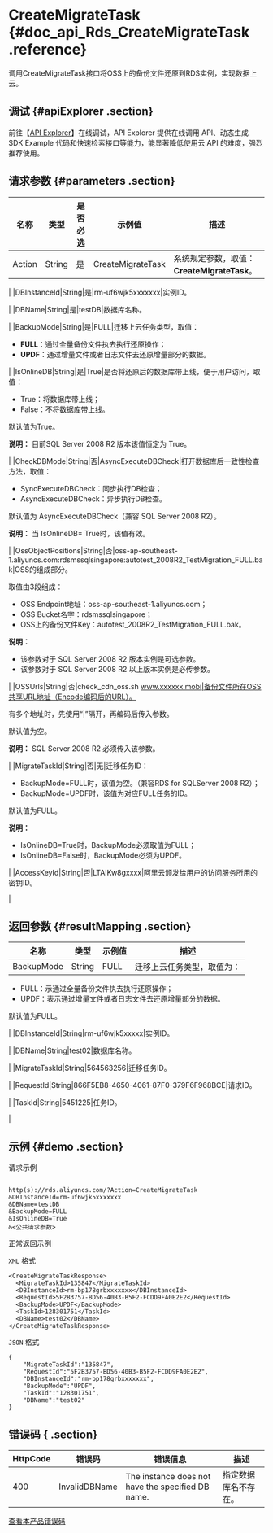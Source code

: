 # CreateMigrateTask {#doc_api_Rds_CreateMigrateTask .reference}

调用CreateMigrateTask接口将OSS上的备份文件还原到RDS实例，实现数据上云。

## 调试 {#apiExplorer .section}

前往【[API Explorer](https://api.aliyun.com/#product=Rds&api=CreateMigrateTask)】在线调试，API Explorer 提供在线调用 API、动态生成 SDK Example 代码和快速检索接口等能力，能显著降低使用云 API 的难度，强烈推荐使用。

## 请求参数 {#parameters .section}

|名称|类型|是否必选|示例值|描述|
|--|--|----|---|--|
|Action|String|是|CreateMigrateTask|系统规定参数，取值：**CreateMigrateTask**。

 |
|DBInstanceId|String|是|rm-uf6wjk5xxxxxxx|实例ID。

 |
|DBName|String|是|testDB|数据库名称。

 |
|BackupMode|String|是|FULL|迁移上云任务类型，取值：

 -   **FULL**：通过全量备份文件执去执行还原操作；
-   **UPDF**：通过增量文件或者日志文件去还原增量部分的数据。

 |
|IsOnlineDB|String|是|True|是否将还原后的数据库带上线，便于用户访问，取值：

 -   True：将数据库带上线；
-   False：不将数据库带上线。

 默认值为True。

 **说明：** 目前SQL Server 2008 R2 版本该值恒定为 True。

 |
|CheckDBMode|String|否|AsyncExecuteDBCheck|打开数据库后一致性检查方法，取值：

 -   SyncExecuteDBCheck：同步执行DB检查；
-   AsyncExecuteDBCheck：异步执行DB检查。

 默认值为 AsyncExecuteDBCheck（兼容 SQL Server 2008 R2）。

 **说明：** 当 IsOnlineDB= True时，该值有效。

 |
|OssObjectPositions|String|否|oss-ap-southeast-1.aliyuncs.com:rdsmssqlsingapore:autotest\_2008R2\_TestMigration\_FULL.bak|OSS的组成部分。

 取值由3段组成：

 -   OSS Endpoint地址：oss-ap-southeast-1.aliyuncs.com；
-   OSS Bucket名字：rdsmssqlsingapore；
-   OSS上的备份文件Key：autotest\_2008R2\_TestMigration\_FULL.bak。

 **说明：** 

 -   该参数对于 SQL Server 2008 R2 版本实例是可选参数。
-   该参数对于 SQL Server 2008 R2 以上版本实例是必传参数。

 |
|OSSUrls|String|否|check\_cdn\_oss.sh www.xxxxxx.mobi|备份文件所在OSS共享URL地址（Encode编码后的URL）。

 有多个地址时，先使用“|”隔开，再编码后传入参数。

 默认值为空。

 **说明：** SQL Server 2008 R2 必须传入该参数。

 |
|MigrateTaskId|String|否|无|迁移任务ID：

 -   BackupMode=FULL时，该值为空。（兼容RDS for SQLServer 2008 R2）；
-   BackupMode=UPDF时，该值为对应FULL任务的ID。

 默认值为FULL。

 **说明：** 

 -   IsOnlineDB=True时，BackupMode必须取值为FULL；
-   IsOnlineDB=False时，BackupMode必须为UPDF。

 |
|AccessKeyId|String|否|LTAIKw8gxxxx|阿里云颁发给用户的访问服务所用的密钥ID。

 |

## 返回参数 {#resultMapping .section}

|名称|类型|示例值|描述|
|--|--|---|--|
|BackupMode|String|FULL|迁移上云任务类型，取值为：

 -   FULL：示通过全量备份文件执去执行还原操作；
-   UPDF：表示通过增量文件或者日志文件去还原增量部分的数据。

 默认值为FULL。

 |
|DBInstanceId|String|rm-uf6wjk5xxxxx|实例ID。

 |
|DBName|String|test02|数据库名称。

 |
|MigrateTaskId|String|564563256|迁移任务ID。

 |
|RequestId|String|866F5EB8-4650-4061-87F0-379F6F968BCE|请求ID。

 |
|TaskId|String|5451225|任务ID。

 |

## 示例 {#demo .section}

请求示例

``` {#request_demo}

http(s)://rds.aliyuncs.com/?Action=CreateMigrateTask
&DBInstanceId=rm-uf6wjk5xxxxxxx
&DBName=testDB
&BackupMode=FULL
&IsOnlineDB=True
&<公共请求参数>

```

正常返回示例

`XML` 格式

``` {#xml_return_success_demo}
<CreateMigrateTaskResponse>
  <MigrateTaskId>135847</MigrateTaskId>
  <DBInstanceId>rm-bp178grbxxxxxxx</DBInstanceId>
  <RequestId>5F2B3757-BD56-40B3-B5F2-FCDD9FA0E2E2</RequestId>
  <BackupMode>UPDF</BackupMode>
  <TaskId>128301751</TaskId>
  <DBName>test02</DBName>
</CreateMigrateTaskResponse>

```

`JSON` 格式

``` {#json_return_success_demo}
{
	"MigrateTaskId":"135847",
	"RequestId":"5F2B3757-BD56-40B3-B5F2-FCDD9FA0E2E2",
	"DBInstanceId":"rm-bp178grbxxxxxxx",
	"BackupMode":"UPDF",
	"TaskId":"128301751",
	"DBName":"test02"
}
```

## 错误码 { .section}

|HttpCode|错误码|错误信息|描述|
|--------|---|----|--|
|400|InvalidDBName|The instance does not have the specified DB name.|指定数据库名不存在。|

[查看本产品错误码](https://error-center.aliyun.com/status/product/Rds)

